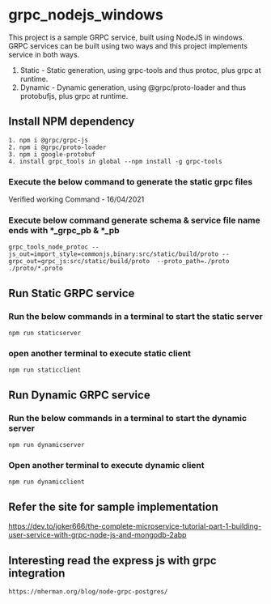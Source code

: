 # grpc_nodejs_windows
This project is a sample GRPC service, built using NodeJS in windows. 
GRPC services can be built using two ways and this project implements service in both ways.
1. Static - Static generation, using grpc-tools and thus protoc, plus grpc at runtime.
2. Dynamic - Dynamic generation, using @grpc/proto-loader and thus protobufjs, plus grpc at runtime.

## Install NPM dependency
```
1. npm i @grpc/grpc-js
2. npm i @grpc/proto-loader
3. npm i google-protobuf
4. install grpc_tools in global --npm install -g grpc-tools
```
### Execute the below command to generate the static grpc files ### 
Verified working Command - 16/04/2021
### Execute below command generate schema & service file name ends with *_grpc_pb & *_pb ### 
```
grpc_tools_node_protoc --js_out=import_style=commonjs,binary:src/static/build/proto --grpc_out=grpc_js:src/static/build/proto  --proto_path=./proto ./proto/*.proto

```
## Run Static GRPC service ##
### Run the below commands in a terminal to start the static server
```
npm run staticserver
```
### open another terminal to execute static client
```
npm run staticclient
```
## Run Dynamic GRPC service
### Run the below commands in a terminal to start the dynamic server
```
npm run dynamicserver
```
### Open another terminal to execute dynamic client
```
npm run dynamicclient
```

## Refer the site for sample implementation
https://dev.to/joker666/the-complete-microservice-tutorial-part-1-building-user-service-with-grpc-node-js-and-mongodb-2abp


## Interesting read the express js with grpc integration
    https://mherman.org/blog/node-grpc-postgres/
